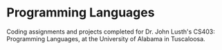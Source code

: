 # Programming Languages
Coding assignments and projects completed for Dr. John Lusth's CS403: Programming Languages, at the University of Alabama in Tuscaloosa.